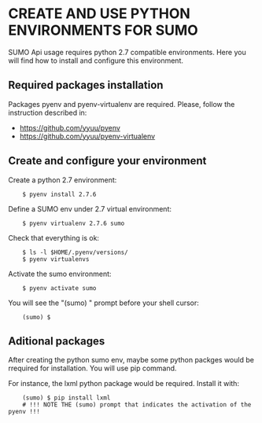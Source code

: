 # CREATE AND USE PYTHON ENVIRONMENTS FOR SUMO

SUMO Api usage requires python 2.7 compatible environments. Here you will find how to install and configure this environment.

## Required packages installation

Packages pyenv and pyenv-virtualenv are required. Please, follow the instruction described in:
* https://github.com/yyuu/pyenv
* https://github.com/yyuu/pyenv-virtualenv

## Create and configure your environment

Create a python 2.7 environment:
```
	$ pyenv install 2.7.6
```

Define a SUMO env under 2.7 virtual environment:
```
	$ pyenv virtualenv 2.7.6 sumo
```

Check that everything is ok:
```
	$ ls -l $HOME/.pyenv/versions/
	$ pyenv virtualenvs
```

Activate the sumo environment:
```
	$ pyenv activate sumo
```

You will see the "(sumo) " prompt before your shell cursor:
```
	(sumo) $ 
```

## Aditional packages

After creating the python sumo env, maybe some python packges would be rrequired for installation. You will use pip command.

For instance, the lxml python package would be required. Install it with:
```
	(sumo) $ pip install lxml
	# !!! NOTE THE (sumo) prompt that indicates the activation of the pyenv !!!
```

